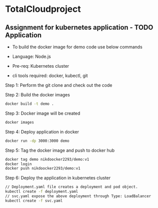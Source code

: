 # TotalCloudproject

## Assignment for kubernetes application - TODO Application
- To build the docker image for demo code use below commands

- Language: Node.js
- Pre-req: Kubernetes cluster
- cli tools required: docker, kubectl, git

Step 1: Perform the git clone and check out the code

Step 2: Build the docker images
```zsh
docker build -t demo .
```
Step 3: Docker image will be created
```zsh
docker images
```

Step 4: Deploy application in docker
```zsh
docker run -dp 3000:3000 demo
```

Step 5: Tag the docker image and push to docker hub
```zsh
docker tag demo nikdoocker2293/demo:v1
docker login
docker push nikdoocker2293/demo:v1
```

Step 6: Deploy the application in kubernetes cluster
```zsh
// Deployment.yaml file creates a deployment and pod object.
kubectl create -f deployment.yaml
// svc.yaml expose the above deployment through Type: LoadBalancer
kubectl create -f svc.yaml



